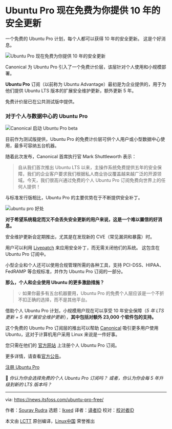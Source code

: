 [#]: subject: "Ubuntu Pro Now Gives You 10 Years of Security Updates for Free"
[#]: via: "https://news.itsfoss.com/ubuntu-pro-free/"
[#]: author: "Sourav Rudra https://news.itsfoss.com/author/sourav/"
[#]: collector: "lkxed"
[#]: translator: "KevinZonda"
[#]: reviewer: " "
[#]: publisher: " "
[#]: url: " "

Ubuntu Pro 现在免费为你提供 10 年的安全更新
======
一个免费的 Ubuntu Pro 计划，每个人都可以获得 10 年的安全更新。 这是个好消息。

![Ubuntu Pro 现在免费为你提供 10 年的安全更新][1]

Canonical 为 Ubuntu Pro 引入了一个免费计价层，该层针对个人使用和小规模部署。

**Ubuntu Pro** 订阅（以前称为 Ubuntu Advantage）最初是为企业提供的，用于为他们提供 Ubuntu LTS 版本的扩展安全维护更新，额外更新 5 年。

免费计价层已在公共测试版中提供。

### 对于个人与数据中心的 Ubuntu Pro

![Canonical 启动 Ubuntu Pro beta][2]

目前作为测试版提供，Ubuntu Pro 的免费计价层可供个人用户或小型数据中心使用，最多可容纳五台机器。

随着此次发布，Canonical 首席执行官 Mark Shuttleworth 表示：

> 自从我们首次推出 Ubuntu LTS 以来，主操作系统免费提供五年的安全保障，我们的企业客户要求我们根据私人商业协议覆盖越来越广泛的开源领域。今天，我们很高兴通过免费的个人 Ubuntu Pro 订阅免费向世界上的任何人提供！

与标准发行版相比，Ubuntu Pro 的主要优势在于不断提供安全补丁。

![ubuntu pro 好处][3]

**对于希望系统稳定而又不会丢失安全更新的用户来说，这是一个难以置信的好消息。**

安全维护更新会定期推出，尤其是在发现新的 CVE（常见漏洞和暴露）时。

用户可以利用 [Livepatch][4] 来应用安全补丁，而无需关闭他们的系统。 这包含在 Ubuntu Pro 订阅中。

小型企业和个人还可以使用合规管理所需的各种工具，支持 PCI-DSS、HIPAA、FedRAMP 等合规标准，并作为 Ubuntu Pro 订阅的一部分。

**那么，个人和企业使用 Ubuntu 的更多激励措施？**

> 💡 如果你最多有五台机器要用，Ubuntu Pro 的免费个人层应该是一个不折不扣正确的选择，而不是其他平台。

借助个人 Ubuntu Pro 计划，小规模用户现在可以享受 10 年安全保障（*5 年 LTS 更新 + 5 年扩展安全维护更新*），**其中包括对额外 23,000 个软件包的支持。**

这个免费的 Ubuntu Pro 订阅层的推出可以帮助 [Canonical][5] 吸引更多用户使用 Ubuntu，这对于计算机用户采用 Linux 来说是一件好事。

您只需在他们的 [官方网站][6] 上注册个人 Ubuntu Pro 订阅。

更多详情，请查看[官方公告][7]。

[注册 Ubuntu Pro][8]

💬 *你认为你会选择免费的个人 Ubuntu Pro 订阅吗？ 或者，你认为你会每 5 年升级到新的 LTS 版本吗？*

--------------------------------------------------------------------------------

via: https://news.itsfoss.com/ubuntu-pro-free/

作者：[Sourav Rudra][a]
选题：[lkxed][b]
译者：[译者ID](https://github.com/译者ID)
校对：[校对者ID](https://github.com/校对者ID)

本文由 [LCTT](https://github.com/LCTT/TranslateProject) 原创编译，[Linux中国](https://linux.cn/) 荣誉推出

[a]: https://news.itsfoss.com/author/sourav/
[b]: https://github.com/lkxed
[1]: https://news.itsfoss.com/content/images/size/w1200/2022/10/ubuntu-pro.jpg
[2]: https://youtu.be/qJL42AsfG6Q
[3]: https://news.itsfoss.com/content/images/2022/10/ubuntu-pro-benefits.png
[4]: https://ubuntu.com/security/livepatch
[5]: https://canonical.com/
[6]: https://ubuntu.com/pro
[7]: https://ubuntu.com//blog/ubuntu-pro-beta-release
[8]: https://ubuntu.com/pro
